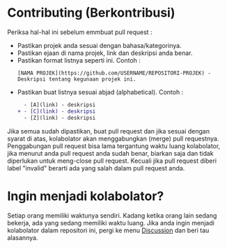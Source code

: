# Contributing (Berkontribusi)

Periksa hal-hal ini sebelum emmbuat pull request :

- Pastikan projek anda sesuai dengan bahasa/kategorinya.
- Pastikan ejaan di nama projek, link dan deskripsi anda benar.
- Pastikan format listnya seperti ini. Contoh :
  ```
  [NAMA PROJEK](https://github.com/USERNAME/REPOSITORI-PROJEK) - Deskripsi tentang kegunaan projek ini.
  ```
- Pastikan buat listnya sesuai abjad (alphabetical). Contoh :
   ```diff
     - [A](link) - deskripsi
  + - [C](link) - deskripsi
     - [Z](link) - deskripsi
  ```

Jika semua sudah dipastikan, buat pull request dan jika sesuai dengan syarat di atas, kolabolator akan menggabungkan (merge) pull requestnya.  
Penggabungan pull request bisa lama tergantung waktu luang kolabolator, jika menurut anda pull request anda sudah benar, biarkan saja dan tidak diperlukan untuk meng-close pull request.
Kecuali jika pull request diberi label "invalid" berarti ada yang salah dalam pull request anda.

# Ingin menjadi kolabolator?

Setiap orang memiliki waktunya sendiri. Kadang ketika orang lain sedang bekerja, ada yang sedang memiliki waktu luang. 
Jika anda ingin menjadi kolabolator dalam repositori ini, pergi ke menu [Discussion](https://github.com/LIGMATV/awesome-indo-projects/discussions) dan beri tau alasannya.
